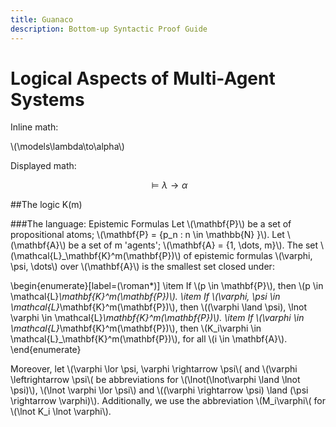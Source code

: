 ```yaml
---
title: Guanaco
description: Bottom-up Syntactic Proof Guide
---
```


<script src="https://polyfill.io/v3/polyfill.min.js?features=es6"></script>
<script id="MathJax-script" async src="https://cdn.jsdelivr.net/npm/mathjax@3/es5/tex-mml-chtml.js"></script>

# Logical Aspects of Multi-Agent Systems

Inline math:

\\(\models\lambda\to\alpha\\)

Displayed math:

$$\models\lambda\to\alpha$$

##The logic K(m)

###The language: Epistemic Formulas
Let \\(\mathbf{P}\\) be a set of propositional atoms; \\(\mathbf{P} = \{p_n : n \in \mathbb{N} \}\\). Let \\(\mathbf{A}\\) be a set of m 'agents'; \\(\mathbf{A} = \{1, \dots, m\}\\). The set \\(\mathcal{L}_\mathbf{K}^m(\mathbf{P})\\) of epistemic formulas \\(\varphi, \psi, \dots\\) over \\(\mathbf{A}\\) is the smallest set closed under:

\begin{enumerate}[label=(\roman*)]
\item If \\(p \in \mathbf{P}\\), then \\(p \in \mathcal{L}_\mathbf{K}^m(\mathbf{P})\\).
\item If \\(\varphi, \psi \in \mathcal{L}_\mathbf{K}^m(\mathbf{P})\\), then \\((\varphi \land \psi), \lnot \varphi \in \mathcal{L}_\mathbf{K}^m(\mathbf{P})\\).
\item If \\(\varphi \in \mathcal{L}_\mathbf{K}^m(\mathbf{P})\\), then \\(K_i\varphi \in \mathcal{L}_\mathbf{K}^m(\mathbf{P})\\), for all \\(i \in \mathbf{A}\\).
\end{enumerate}

Moreover, let \\(\varphi \lor \psi, \varphi \rightarrow \psi\\( and \\(\varphi \leftrightarrow \psi\\( be abbreviations for \\(\lnot(\lnot\varphi \land \lnot \psi)\\), \\(\lnot \varphi \lor \psi\\) and \\((\varphi \rightarrow \psi) \land (\psi \rightarrow \varphi)\\). Additionally, we use the abbreviation \\(M_i\varphi\\( for \\(\lnot K_i \lnot \varphi\\).
